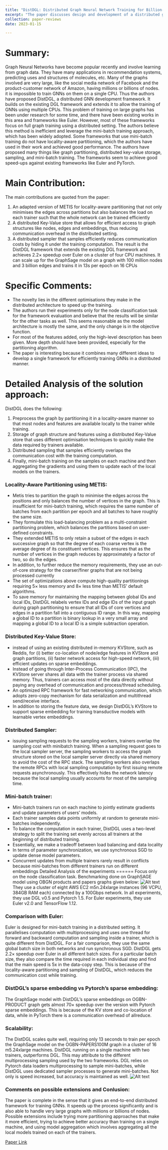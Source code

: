 ```yaml
---
title: "DistDGL: Distributed Graph Neural Network Training for Billion-Scale Graphs"
excerpt: "The paper discusses design and development of a distributed graph neural network training framework based on existing Deep Graph Library."
collection: paper-reviews
date: 2023-01-15

---
```


Summary:
======
Graph Neural Networks have become popular recently and involve learning from graph data.
They have many applications in recommendation systems, predicting uses and structures of
molecules, etc. Many of the graphs involved are very large, like the social media network of
Facebook and the product-customer network of Amazon, having millions or billions of nodes. it
is impossible to train GNNs on them on a single CPU. Thus the authors have proposed
DistDGL, a distributed GNN development framework. It builds on the existing DGL framework
and extends it to allow the training of GNNs using multiple CPUs.
This problem of training on large graphs has been under research for some time, and there
have been existing works in this area and frameworks like Euler. However, most of these
frameworks focus on full graph training using a distributed setting. The authors believe this
method is inefficient and leverage the mini-batch training approach, which has been widely
adopted. Some frameworks that use mini-batch training do not have locality-aware partitioning,
which the authors have used in their work and achieved good performance.
The authors have proposed many things like graph partitioning, distributed key-value storage,
sampling, and mini-batch training. The frameworks seem to achieve good speed-ups against
existing frameworks like Euler and PyTorch.

Main Contribution:
======
The main contributions are quoted from the paper:
1. An adapted version of METIS for locality-aware partitioning that not only minimises the
edges across partitions but also balances the load on each trainer such that the whole
network can be trained efficiently
2. A distributed Key-Value store that allows for efficient access to graph structures like
nodes, edges and embeddings, thus reducing communication overhead in the
distributed setting.
3. A distributed sampler that samples efficiently reduces communication costs by hiding it
under the training computation.
The result is the DistDGL framework that extends the existing DGL framework and achieves
2.2× speedup over Euler on a cluster of four CPU machines. It can scale up for the GraphSage
model on a graph with 100 million nodes and 3 billion edges and trains it in 13s per epoch on 16
CPUs

Specific Comments:
======
* The novelty lies in the different optimisations they make in the distributed architecture to
speed up the training.
* The authors run their experiments only for the node classification task for the framework
evaluation and believe that the results will be similar for the other tasks as well. This
seems reasonable as the model architecture is mostly the same, and the only change is
in the objective function.
* For most of the features added, only the high-level description has been given. More
depth should have been provided, especially for the partitioning algorithm.
* The paper is interesting because it combines many different ideas to develop a single
framework for efficiently training GNNs in a distributed manner.

Detailed Analysis of the solution approach:
======
DistDGL does the following:
1. Preprocess the graph by partitioning it in a locality-aware manner so that most nodes
and features are available locally to the trainer while training.
2. Storage of graph structure and features using a distributed Key-Value store that uses
different optimisation techniques to quickly make the data required by trainers available.
3. Distributed sampling that samples efficiently overlaps the communication cost with the
training computation.
4. Finally, mini-batch training on the samples on each machine and then aggregating the
gradients and using them to update each of the local models on the trainers.
### Locality-Aware Partitioning using METIS:
* Metis tries to partition the graph to minimise the edges across the positions and only
balances the number of vertices in the graph. This is insufficient for mini-batch training,
which requires the same number of batches from each partition per epoch and all
batches to have roughly the same size.
* They formulate this load-balancing problem as a multi-constraint partitioning problem,
which balances the partitions based on user-defined constraints.
* They extended METIS to only retain a subset of the edges in each successive graph so
that the degree of each coarse vertex is the average degree of its constituent vertices.
This ensures that as the number of vertices in the graph reduces by approximately a
factor of two, so do the edges.
* In addition, to further reduce the memory requirements, they use an out-of-core strategy
for the coarser/finer graphs that are not being processed currently
* The set of optimizations above compute high-quality partitionings requiring 5× less
memory and 8× less time than METIS’ default algorithms.
* To save memory for maintaining the mapping between global IDs and local IDs, DistDGL
relabels vertex IDs and edge IDs of the input graph during graph partitioning to ensure
that all IDs of core vertices and edges in a partition fall into a contiguous ID range. In this
way, mapping a global ID to a partition is binary lookup in a very small array and
mapping a global ID to a local ID is a simple subtraction operation.
### Distributed Key-Value Store:
* instead of using an existing distributed in-memory KVStore, such as Reddis, for (i) better
co-location of node/edge features in KVStore and graph partitions, (ii) faster network
access for high-speed network, (iii) efficient updates on sparse embeddings.
* Instead of going through Inter-Process Communication (IPC), the KVStore server shares
all data with the trainer process via shared memory. Thus, trainers can access most of
the data directly without paying any overhead of communication and process/thread
scheduling.
* An optimized RPC framework for fast networking communication, which adopts
zero-copy mechanism for data serialization and multithread send/receive interface.
* In addition to storing the feature data, we design DistDGL’s KVStore to support sparse
embedding for training transductive models with learnable vertex embeddings.
### Distributed Sampler:
* issuing sampling requests to the sampling workers, trainers overlap the sampling cost
with minibatch training. When a sampling request goes to the local sampler server, the
sampling workers to access the graph structure stored on the local sampler server
directly via shared memory to avoid the cost of the RPC stack. The sampling workers
also overlaps the remote RPCs with local sampling computation by first issuing remote
requests asynchronously. This effectively hides the network latency because the local
sampling usually accounts for most of the sampling time.
### Mini-batch trainer:
* Mini-batch trainers run on each machine to jointly estimate gradients and update
parameters of users’ models.
* Each trainer samples data points uniformly at random to generate mini-batches
independently.
* To balance the computation in each trainer, DistDGL uses a two-level strategy to split the
training set evenly across all trainers at the beginning of distributed training.
* Essentially, we make a tradeoff between load balancing and data locality
* In terms of parameter synchronization, we use synchronous SGD to update dense
model parameters.
* Concurrent updates from multiple trainers rarely result in conflicts because mini-batches
from different trainers run on different embeddings
Detailed Analysis of the experiments
======
Focus only on the node classification task.
Benchmarking done on GraphSAGE model using OBGN products and papers graphs given
below:
![Alt text](/images/image.png)
They use a cluster of eight AWS EC2 m5n.24xlarge instances (96 VCPU, 384GB RAM each)
connected by a 100Gbps network. In all experiments, they use DGL v0.5 and Pytorch 1.5. For
Euler experiments, they use Euler v2.0 and TensorFlow 1.12.
### Comparison with Euler:
Euler is designed for mini-batch training in a distributed setting. It parallelises computation with
multiprocessing and uses one thread for forward and backward computation and sampling
inside a trainer, which is quite different from DistDGL. For a fair comparison, they use the same
global batch size in both networks and run synchronous SGD.
DistDGL gets 2.2× speedup over Euler in all different batch sizes. For a particular batch size,
they also compare the time required in each individual step and find that the main speed is 5x in
the data-copy step. This is because of the locality-aware partitioning and sampling of DistDGL,
which reduces the communication cost while training.
### DistDGL’s sparse embedding vs Pytorch’s sparse embedding:
The GraphSage model with DistDGL’s sparse embeddings on OGBN-PRODUCT graph gets
almost 70× speedup over the version with Pytorch sparse embeddings. This is because of the
KV store and co-location of data, while in PyTorch there is a communication overhead of
allreduce.
### Scalability:
The DistDGL scales quite well, requiring only 13 seconds to train per epoch the GraphSage
model on the OGBN-PAPERS100M graph in a cluster of 16 m5.24xlarge machines.
DistDGL running on a single machine with two trainers, outperforms DGL. This may attribute to
the different multiprocessing sampling used by the two frameworks. DGL relies on Pytorch data
loaders multiprocessing to sample mini-batches, while DistDGL uses dedicated sampler
processes to generate mini-batches. Not only is speed increased, but accuracy is maintained as
well.
![Alt text](/images/image1.png)
### Comments on possible extensions and Conlusion:
The paper is complete in the sense that it gives an end-to-end distributed framework for training
GNNs. It speeds up the process significantly and is also able to handle very large graphs with
millions or billions of nodes. Possible extensions include trying more partitioning approaches
that make it more efficient, trying to achieve better accuracy than training on a single machine,
and using model aggregation which involves aggregating all the local models trained on each of
the trainers.

[Paper Link](https://arxiv.org/abs/2010.05337)
